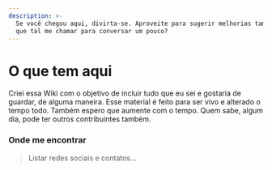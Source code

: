 ```yaml
---
description: >-
  Se você chegou aqui, divirta-se. Aproveite para sugerir melhorias também, ou
  que tal me chamar para conversar um pouco?
---
```


# O que tem aqui

Criei essa Wiki com o objetivo de incluir tudo que eu sei e gostaria de guardar, de alguma maneira. Esse material é feito para ser vivo e alterado o tempo todo. Também espero que aumente com o tempo. Quem sabe, algum dia, pode ter outros contribuintes também.

### Onde me encontrar

> Listar redes sociais e contatos...



